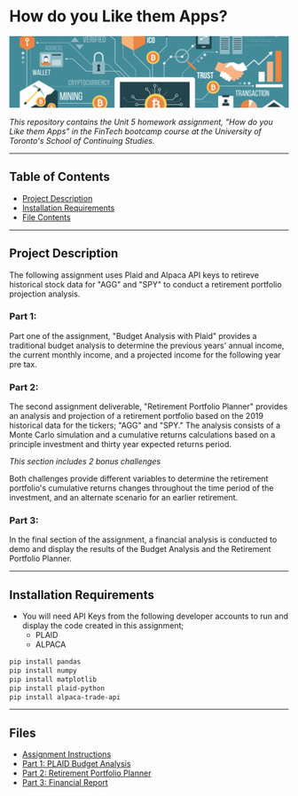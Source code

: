 # How do you Like them Apps?

![FTimage](Images/ft_image.png)

*This repository contains the Unit 5 homework assignment, "How do you Like them Apps"  in the FinTech bootcamp course at the University of Toronto's School of Continuing Studies.*

---

## Table of Contents

- [Project Description](#Project-Description)
- [Installation Requirements](#Installation-Requirements)
- [File Contents](#File-Contents)

---

## Project Description 

The following assignment uses Plaid and Alpaca API keys to retireve historical stock data for "AGG" and "SPY" to conduct a retirement portfolio projection analysis.

### Part 1:

Part one of the assignment, "Budget Analysis with Plaid" provides a traditional budget analysis to determine the previous years' annual income, the current monthly income, and a projected income for the following year pre tax.

### Part 2:

The second assignment deliverable, "Retirement Portfolio Planner" provides an analysis and projection of a retirement portfolio based on the 2019 historical data for the tickers; "AGG" and "SPY." The analysis consists of a Monte Carlo simulation and a cumulative returns calculations based on a principle investment and thirty year expected returns period. 

*This section includes 2 bonus challenges* 

Both challenges provide different variables to determine the retirement portfolio's cumulative returns changes throughout the time period of the investment, and an alternate scenario for an earlier retirement. 

### Part 3:

In the final section of the assignment, a financial analysis is conducted to demo and display the results of the Budget Analysis and the Retirement Portfolio Planner.

---

## Installation Requirements 

* You will need API Keys from the following developer accounts to run and display the code created in this assignment; 
    * PLAID
    * ALPACA

```
pip install pandas
pip install numpy
pip install matplotlib
pip install plaid-python
pip install alpaca-trade-api
```

---

## Files
* [Assignment Instructions](Unit_5_Assignment_Instructions.md) 
* [Part 1: PLAID Budget Analysis](Budget_Analysis/account_summary.ipynb)
* [Part 2: Retirement Portfolio Planner](Retirement_Planner/portfolio_planner.ipynb)
* [Part 3: Financial Report](Financial_Report)
